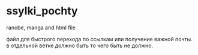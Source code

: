 # ssylki_pochty
ranobe, manga and html file

файл для быстрого перехода по ссылкам или получение важной почты.
в отдельной ветке должно быть то чего быть не должно.
